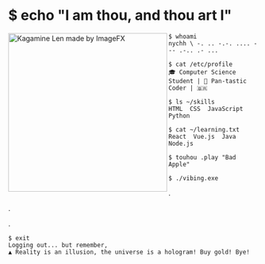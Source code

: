 # $ echo "I am thou, and thou art I"

<img align="left" src="https://i.imgur.com/WEHxv1e.png" alt="Kagamine Len made by ImageFX" width="320" /> 

 ```
$ whoami
nychh \ -. .. -.-. .... --- .-.. .- ...
```
 ```
$ cat /etc/profile
🎓 Computer Science Student | 🌈 Pan-tastic Coder | 🇧🇷
```
 ```
$ ls ~/skills
HTML  CSS  JavaScript  Python
```
 ```
$ cat ~/learning.txt
React  Vue.js  Java  Node.js
```

```
$ touhou .play "Bad Apple"
```
```
$ ./vibing.exe
```
.

.

.

 ```
$ exit 
Logging out... but remember,
▲ Reality is an illusion, the universe is a hologram! Buy gold! Bye!
```

